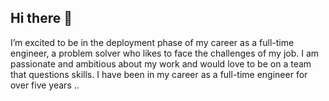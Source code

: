 ## Hi there 👋

I’m excited to be in the deployment phase of my career as a full-time engineer, a problem solver who likes to face the challenges of my job. I am passionate and ambitious about my work and would love to be on a team that questions skills. I have been in my career as a full-time engineer for over five years
..
